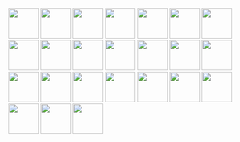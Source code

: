 <img height=60 src="https://user-images.githubusercontent.com/23739434/75372468-82d23200-58c0-11ea-888c-7decfe207a49.png">

<img height=60 src="https://user-images.githubusercontent.com/23739434/75372490-8796e600-58c0-11ea-9265-6c486c639d71.png">

<img height=60 src="https://user-images.githubusercontent.com/23739434/75372504-8c5b9a00-58c0-11ea-843d-fd41f8ef20a9.png">

<img height=60 src="https://user-images.githubusercontent.com/23739434/75372521-91204e00-58c0-11ea-8b82-6a6f6afcee1d.png">

<img height=60 src="https://user-images.githubusercontent.com/23739434/75372471-82d23200-58c0-11ea-92fc-a09dca2291ca.png">

<img height=60 src="https://user-images.githubusercontent.com/23739434/75372491-882f7c80-58c0-11ea-8efc-1df88b49300d.png">

<img height=60 src="https://user-images.githubusercontent.com/23739434/75372506-8cf43080-58c0-11ea-9dd2-bd8ed4f2d266.png">

<img height=60 src="https://user-images.githubusercontent.com/23739434/75372522-91b8e480-58c0-11ea-98e6-2dc731edc8fe.png">

<img height=60 src="https://user-images.githubusercontent.com/23739434/75372472-82d23200-58c0-11ea-8397-b9eea249ad8e.png">

<img height=60 src="https://user-images.githubusercontent.com/23739434/75372492-882f7c80-58c0-11ea-9219-686607345001.png">

<img height=60 src="https://user-images.githubusercontent.com/23739434/75372508-8cf43080-58c0-11ea-826f-953dd4e9461b.png">

<img height=60 src="https://user-images.githubusercontent.com/23739434/75372524-91b8e480-58c0-11ea-8918-c2cb5ec142ee.png">

<img height=60 src="https://user-images.githubusercontent.com/23739434/75372473-836ac880-58c0-11ea-8814-1ef58363ed45.png">

<img height=60 src="https://user-images.githubusercontent.com/23739434/75372493-882f7c80-58c0-11ea-8790-55515f0f38c7.png">

<img height=60 src="https://user-images.githubusercontent.com/23739434/75372510-8cf43080-58c0-11ea-82df-feeed10707fd.png">

<img height=60 src="https://user-images.githubusercontent.com/23739434/75372525-92517b00-58c0-11ea-9397-1e90275c359a.png">

<img height=60 src="https://user-images.githubusercontent.com/23739434/75372475-836ac880-58c0-11ea-8137-bf8263da0338.png">

<img height=60 src="https://user-images.githubusercontent.com/23739434/75372494-88c81300-58c0-11ea-9d17-c5707027a128.png">

<img height=60 src="https://user-images.githubusercontent.com/23739434/75372512-8d8cc700-58c0-11ea-978c-fd04259f887c.png">

<img height=60 src="https://user-images.githubusercontent.com/23739434/75372528-92517b00-58c0-11ea-92be-d27e77803d7c.png">

<img height=60 src="https://user-images.githubusercontent.com/23739434/75372467-82399b80-58c0-11ea-80a5-985376bebfbb.png">

<img height=60 src="https://user-images.githubusercontent.com/23739434/75372489-8796e600-58c0-11ea-873d-e2cace6e8671.png">

<img height=60 src="https://user-images.githubusercontent.com/23739434/75372503-8c5b9a00-58c0-11ea-88f7-93406e7f3421.png">

<img height=60 src="https://user-images.githubusercontent.com/23739434/75372519-91204e00-58c0-11ea-85de-88d526e266d2.png">
